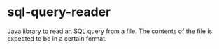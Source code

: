 # sql-query-reader
Java library to read an SQL query from a file.
The contents of the file is expected to be in a certain format.
